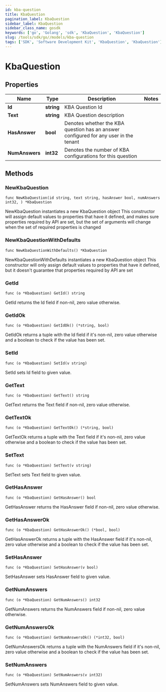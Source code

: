 ```yaml
---
id: kba-question
title: KbaQuestion
pagination_label: KbaQuestion
sidebar_label: KbaQuestion
sidebar_class_name: gosdk
keywords: ['go', 'Golang', 'sdk', 'KbaQuestion', 'KbaQuestion'] 
slug: /tools/sdk/go//models/kba-question
tags: ['SDK', 'Software Development Kit', 'KbaQuestion', 'KbaQuestion']
---
```


# KbaQuestion

## Properties

Name | Type | Description | Notes
------------ | ------------- | ------------- | -------------
**Id** | **string** | KBA Question Id | 
**Text** | **string** | KBA Question description | 
**HasAnswer** | **bool** | Denotes whether the KBA question has an answer configured for any user in the tenant | 
**NumAnswers** | **int32** | Denotes the number of KBA configurations for this question | 

## Methods

### NewKbaQuestion

`func NewKbaQuestion(id string, text string, hasAnswer bool, numAnswers int32, ) *KbaQuestion`

NewKbaQuestion instantiates a new KbaQuestion object
This constructor will assign default values to properties that have it defined,
and makes sure properties required by API are set, but the set of arguments
will change when the set of required properties is changed

### NewKbaQuestionWithDefaults

`func NewKbaQuestionWithDefaults() *KbaQuestion`

NewKbaQuestionWithDefaults instantiates a new KbaQuestion object
This constructor will only assign default values to properties that have it defined,
but it doesn't guarantee that properties required by API are set

### GetId

`func (o *KbaQuestion) GetId() string`

GetId returns the Id field if non-nil, zero value otherwise.

### GetIdOk

`func (o *KbaQuestion) GetIdOk() (*string, bool)`

GetIdOk returns a tuple with the Id field if it's non-nil, zero value otherwise
and a boolean to check if the value has been set.

### SetId

`func (o *KbaQuestion) SetId(v string)`

SetId sets Id field to given value.


### GetText

`func (o *KbaQuestion) GetText() string`

GetText returns the Text field if non-nil, zero value otherwise.

### GetTextOk

`func (o *KbaQuestion) GetTextOk() (*string, bool)`

GetTextOk returns a tuple with the Text field if it's non-nil, zero value otherwise
and a boolean to check if the value has been set.

### SetText

`func (o *KbaQuestion) SetText(v string)`

SetText sets Text field to given value.


### GetHasAnswer

`func (o *KbaQuestion) GetHasAnswer() bool`

GetHasAnswer returns the HasAnswer field if non-nil, zero value otherwise.

### GetHasAnswerOk

`func (o *KbaQuestion) GetHasAnswerOk() (*bool, bool)`

GetHasAnswerOk returns a tuple with the HasAnswer field if it's non-nil, zero value otherwise
and a boolean to check if the value has been set.

### SetHasAnswer

`func (o *KbaQuestion) SetHasAnswer(v bool)`

SetHasAnswer sets HasAnswer field to given value.


### GetNumAnswers

`func (o *KbaQuestion) GetNumAnswers() int32`

GetNumAnswers returns the NumAnswers field if non-nil, zero value otherwise.

### GetNumAnswersOk

`func (o *KbaQuestion) GetNumAnswersOk() (*int32, bool)`

GetNumAnswersOk returns a tuple with the NumAnswers field if it's non-nil, zero value otherwise
and a boolean to check if the value has been set.

### SetNumAnswers

`func (o *KbaQuestion) SetNumAnswers(v int32)`

SetNumAnswers sets NumAnswers field to given value.



